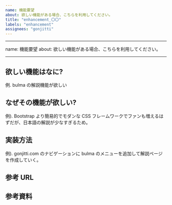 ```yaml
---
name: 機能要望
about: 欲しい機能がある場合、こちらを利用してください。
title: "enhancement_〇〇"
labels: "enhancement"
assignees: "gonjitti"
---
```


---

name: 機能要望
about: 欲しい機能がある場合、こちらを利用してください。

---

## 欲しい機能はなに?

例. bulma の解説機能が欲しい

## なぜその機能が欲しい?

例). Bootstrap より簡易的でモダンな CSS フレームワークでファンも増えるはずだが、日本語の解説が少なすぎるため。

## 実装方法

例). gonjitti.com のナビゲーションに bulma のメニューを追加して解説ページを作成していく。

## 参考 URL

## 参考資料
